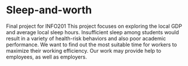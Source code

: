 # Sleep-and-worth
Final project for INFO201
This project focuses on exploring the local GDP and average local sleep hours.
Insufficient sleep among students would result in a variety of health-risk behaviors and also poor academic performance.
We want to find out the most suitable time for workers to maximize their working efficiency. 
Our work may provide help to employees, as well as employers.



